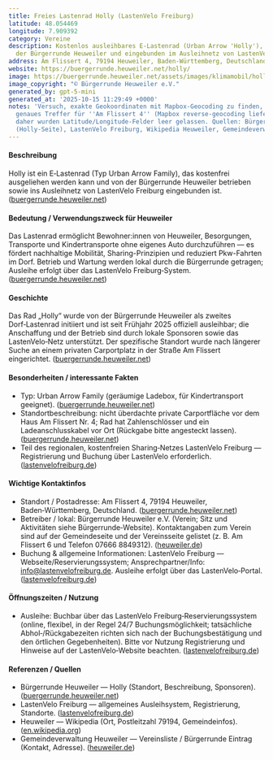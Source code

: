 ```yaml
---
title: Freies Lastenrad Holly (LastenVelo Freiburg)
latitude: 48.054469
longitude: 7.909392
category: Vereine
description: Kostenlos ausleihbares E-Lastenrad (Urban Arrow 'Holly'), betrieben von
  der Bürgerrunde Heuweiler und eingebunden im Ausleihnetz von LastenVelo Freiburg.
address: Am Flissert 4, 79194 Heuweiler, Baden-Württemberg, Deutschland
website: https://buergerrunde.heuweiler.net/holly/
image: https://buergerrunde.heuweiler.net/assets/images/klimamobil/holly1.jpg
image_copyright: "© Bürgerrunde Heuweiler e.V."
generated_by: gpt-5-mini
generated_at: '2025-10-15 11:29:49 +0000'
notes: 'Versuch, exakte Geokoordinaten mit Mapbox-Geocoding zu finden, brachte kein
  genaues Treffer für ''Am Flissert 4'' (Mapbox reverse-geocoding lieferte nahe Adressen);
  daher wurden Latitude/Longitude-Felder leer gelassen. Quellen: Bürgerrunde Heuweiler
  (Holly-Seite), LastenVelo Freiburg, Wikipedia Heuweiler, Gemeindeverwaltung Heuweiler.'
---
```

#### Beschreibung
Holly ist ein E‑Lastenrad (Typ Urban Arrow Family), das kostenfrei ausgeliehen werden kann und von der Bürgerrunde Heuweiler betrieben sowie ins Ausleihnetz von LastenVelo Freiburg eingebunden ist. ([buergerrunde.heuweiler.net](https://buergerrunde.heuweiler.net/holly/))

#### Bedeutung / Verwendungszweck für Heuweiler
Das Lastenrad ermöglicht Bewohner:innen von Heuweiler, Besorgungen, Transporte und Kindertransporte ohne eigenes Auto durchzuführen — es fördert nachhaltige Mobilität, Sharing-Prinzipien und reduziert Pkw-Fahrten im Dorf. Betrieb und Wartung werden lokal durch die Bürgerrunde getragen; Ausleihe erfolgt über das LastenVelo Freiburg‑System. ([buergerrunde.heuweiler.net](https://buergerrunde.heuweiler.net/holly/))

#### Geschichte
Das Rad „Holly“ wurde von der Bürgerrunde Heuweiler als zweites Dorf‑Lastenrad initiiert und ist seit Frühjahr 2025 offiziell ausleihbar; die Anschaffung und der Betrieb sind durch lokale Sponsoren sowie das LastenVelo‑Netz unterstützt. Der spezifische Standort wurde nach längerer Suche an einem privaten Carportplatz in der Straße Am Flissert eingerichtet. ([buergerrunde.heuweiler.net](https://buergerrunde.heuweiler.net/holly/))

#### Besonderheiten / interessante Fakten
- Typ: Urban Arrow Family (geräumige Ladebox, für Kindertransport geeignet). ([buergerrunde.heuweiler.net](https://buergerrunde.heuweiler.net/holly/))  
- Standortbeschreibung: nicht überdachte private Carportfläche vor dem Haus Am Flissert Nr. 4; Rad hat Zahlenschlösser und ein Ladeanschlusskabel vor Ort (Rückgabe bitte angesteckt lassen). ([buergerrunde.heuweiler.net](https://buergerrunde.heuweiler.net/holly/))  
- Teil des regionalen, kostenfreien Sharing‑Netzes LastenVelo Freiburg — Registrierung und Buchung über LastenVelo erforderlich. ([lastenvelofreiburg.de](https://www.lastenvelofreiburg.de/))

#### Wichtige Kontaktinfos
- Standort / Postadresse: Am Flissert 4, 79194 Heuweiler, Baden‑Württemberg, Deutschland. ([buergerrunde.heuweiler.net](https://buergerrunde.heuweiler.net/holly/))  
- Betreiber / lokal: Bürgerrunde Heuweiler e.V. (Verein; Sitz und Aktivitäten siehe Bürgerrunde‑Website). Kontaktangaben zum Verein sind auf der Gemeindeseite und der Vereinsseite gelistet (z. B. Am Flissert 6 und Telefon 07666 8849312). ([heuweiler.de](https://www.heuweiler.de/leben-wohnen/vereinsliste?utm_source=openai))  
- Buchung & allgemeine Informationen: LastenVelo Freiburg — Webseite/Reservierungssystem; Ansprechpartner/Info: info@lastenvelofreiburg.de. Ausleihe erfolgt über das LastenVelo‑Portal. ([lastenvelofreiburg.de](https://www.lastenvelofreiburg.de/))

#### Öffnungszeiten / Nutzung
- Ausleihe: Buchbar über das LastenVelo Freiburg‑Reservierungssystem (online, flexibel, in der Regel 24/7 Buchungsmöglichkeit; tatsächliche Abhol‑/Rückgabezeiten richten sich nach der Buchungsbestätigung und den örtlichen Gegebenheiten). Bitte vor Nutzung Registrierung und Hinweise auf der LastenVelo‑Website beachten. ([lastenvelofreiburg.de](https://www.lastenvelofreiburg.de/))

#### Referenzen / Quellen
- Bürgerrunde Heuweiler — Holly (Standort, Beschreibung, Sponsoren). ([buergerrunde.heuweiler.net](https://buergerrunde.heuweiler.net/holly/))  
- LastenVelo Freiburg — allgemeines Ausleihsystem, Registrierung, Standorte. ([lastenvelofreiburg.de](https://www.lastenvelofreiburg.de/))  
- Heuweiler — Wikipedia (Ort, Postleitzahl 79194, Gemeindeinfos). ([en.wikipedia.org](https://en.wikipedia.org/wiki/Heuweiler?utm_source=openai))  
- Gemeindeverwaltung Heuweiler — Vereinsliste / Bürgerrunde Eintrag (Kontakt, Adresse). ([heuweiler.de](https://www.heuweiler.de/leben-wohnen/vereinsliste?utm_source=openai))

<!-- Ende des Eintrags -->